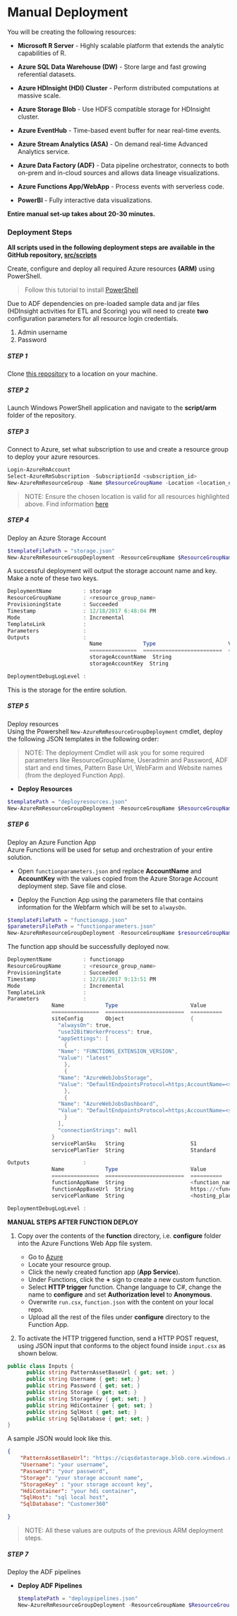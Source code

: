 # Manual Deployment
You will be creating the following resources:

- **Microsoft R Server** - Highly scalable platform that extends the analytic capabilities of R.

- **Azure SQL Data Warehouse (DW)** - Store large and fast growing referential datasets.

- **Azure HDInsight (HDI) Cluster** - Perform distributed computations at massive scale.

- **Azure Storage Blob** - Use HDFS compatible storage for HDInsight cluster.

- **Azure EventHub** - Time-based event buffer for near real-time events.

- **Azure Stream Analytics (ASA)** - On demand real-time Advanced Analytics service.

- **Azure Data Factory (ADF)** - Data pipeline orchestrator, connects to both on-prem and in-cloud sources and allows data lineage visualizations.

- **Azure Functions App/WebApp** - Process events with serverless code.

- **PowerBI** - Fully interactive data visualizations.

**Entire manual set-up takes about 20-30 minutes.**

### Deployment Steps
**All scripts used in the following deployment steps are available in the GitHub repository, [src/scripts][LINK_SCRIPTS]** 

Create, configure and deploy all required Azure resources **(ARM)** using PowerShell.

> Follow this tutorial to install [PowerShell][LINK_PS]

Due to ADF dependencies on pre-loaded sample data and jar files (HDInsight activities for ETL and Scoring) you will need to create **two** configuration parameters for all resource login credentials.

1. Admin username
1. Password 
 

##### STEP 1
Clone [this repository][LINK_GH] to a location on your machine. 

##### STEP 2
Launch Windows PowerShell application and navigate to the **script/arm** folder of the repository.
 
##### STEP 3
Connect to Azure, set what subscription to use and create a resource group to deploy your azure resources.   
	
```Powershell
Login-AzureRmAccount
Select-AzureRmSubscription -SubscriptionId <subscription_id>
New-AzureRmResourceGroup -Name $ResourceGroupName -Location <location_of_your_choice>  
```  

> NOTE: Ensure the chosen location is valid for all resources highlighted above. Find information [here](https://azure.microsoft.com/en-us/status/)   

##### STEP 4
Deploy an Azure Storage Account   

```Powershell
$templateFilePath = "storage.json"
New-AzureRmResourceGroupDeployment -ResourceGroupName $ResourceGroupName -TemplateFile $templateFilePath -Verbose
```  

A successful deployment will output the storage account name and key. Make a note of these two keys.  
```Powershell
DeploymentName          : storage
ResourceGroupName       : <resource_group_name>
ProvisioningState       : Succeeded
Timestamp               : 12/18/2017 6:48:04 PM
Mode                    : Incremental
TemplateLink            :
Parameters              :
Outputs                 :
                          Name             Type                       Value
                          ===============  =========================  ==========
                          storageAccountName  String                   <storage_name>
                          storageAccountKey  String                    <storage_key>

DeploymentDebugLogLevel :
```  

This is the storage for the entire solution.   
##### STEP 5
Deploy resources  
Using the Powershell `New-AzureRmResourceGroupDeployment` cmdlet, deploy the following JSON templates in the following order:  
	
> NOTE: The deployment Cmdlet will ask you for some required parameters like ResourceGroupName, Useradmin and Password, ADF start and end times, Pattern Base Url, WebFarm and Website names (from the deployed Function App).  

- **Deploy Resources**      
```Powershell
$templatePath = "deployresources.json"
New-AzureRmResourceGroupDeployment -ResourceGroupName $ResourceGroupName -Name "Step 1" -TemplateUri $templatePath 
```      
    
 
##### STEP 6
Deploy an Azure Function App  
Azure Functions will be used for setup and orchestration of your entire solution.  

- Open `functionparameters.json` and replace **AccountName** and **AccountKey** with the values copied from the Azure Storage Account deployment step. Save file and close.  

- Deploy the Function App using the parameters file that contains information for the Webfarm which will be set to `alwaysOn`.   
	
```Powershell
$templateFilePath = "functionapp.json"
$parametersFilePath = "functionparameters.json"
New-AzureRmResourceGroupDeployment -ResourceGroupName $resourceGroupName -TemplateFile $templateFilePath -TemplateParameterFile $parametersFilePath -Verbose
```  

The function app should be successfully deployed now.  

```Powershell
DeploymentName          : functionapp
ResourceGroupName       : <resource_group_name>
ProvisioningState       : Succeeded
Timestamp               : 12/18/2017 9:13:51 PM
Mode                    : Incremental
TemplateLink            :
Parameters              :
              Name             Type                       Value
              ===============  =========================  ==========
              siteConfig       Object                     {
                "alwaysOn": true,
                "use32BitWorkerProcess": true,
                "appSettings": [
                  {
                "Name": "FUNCTIONS_EXTENSION_VERSION",
                "Value": "latest"
                  },
                  {
                "Name": "AzureWebJobsStorage",
                "Value": "DefaultEndpointsProtocol=https;AccountName=<storage_account_name>;AccountKey=<storage_account_key>"
                  },
                  {
                "Name": "AzureWebJobsDashboard",
                "Value": "DefaultEndpointsProtocol=https;AccountName=<storage_account_name>;AccountKey=<storage_account_key>"
                  }
                ],
                "connectionStrings": null
              }
              servicePlanSku   String                     S1
              servicePlanTier  String                     Standard

Outputs                 :
              Name             Type                       Value
              ===============  =========================  ==========
              functionAppName  String                     <function_name>
              functionAppBaseUrl  String                  https://<function_name>.azurewebsites.net/api/
              servicePlanName  String                     <hosting_plan_name>

DeploymentDebugLogLevel :
```  
	
**MANUAL STEPS AFTER FUNCTION DEPLOY**  

1. Copy over the contents of the **function** directory, i.e. **configure** folder into the Azure Functions Web App file system.
    - Go to [Azure](https://portal.azure.com)
    - Locate your resource group.
    - Click the newly created function app (**App Service**).
    - Under Functions, click the **+** sign to create a new custom function.
    - Select **HTTP trigger** function. Change language to C#, change the name to **configure** and set **Authorization level** to **Anonymous**. 
    - Overwrite `run.csx`, `function.json` with the content on your local repo.
    - Upload all the rest of the files under **configure** directory to the Function App.  

2. To activate the HTTP triggered function, send a HTTP POST request, using JSON input that conforms to the object found inside `input.csx` as shown below.  

```cs
public class Inputs {  
      public string PatternAssetBaseUrl { get; set; }
      public string Username { get; set; }
      public string Password { get; set; }
      public string Storage { get; set; }
      public string StorageKey { get; set; }
      public string HdiContainer { get; set; }
      public string SqlHost { get; set; }
      public string SqlDatabase { get; set; }
}
```
A sample JSON would look like this.  

```json
{
    "PatternAssetBaseUrl": "https://ciqsdatastorage.blob.core.windows.net/customer-360",
    "Username": "your username",
    "Password": "your password",
    "Storage": "your storage account name",
    "StorageKey" : "your storage account key",
    "HdiContainer": "your hdi container",
    "SqlHost": "sql local host",
    "SqlDatabase": "Customer360" 

}
```

> NOTE: All these values are outputs of the previous ARM deployment steps.  

##### STEP 7
Deploy the ADF pipelines
    
- **Deploy ADF Pipelines**   
    ```Powershell
    $templatePath = "deploypipelines.json"
    New-AzureRmResourceGroupDeployment -ResourceGroupName $ResourceGroupName -Name "Step 2" -TemplateUri $templatePath 
    ```  
    
 <!-- Links -->
[LINK_PS]: https://docs.microsoft.com/en-us/powershell/azure/install-azurerm-ps?view=azurermps-3.8.0
[LINK_SCRIPTS]: https://github.com/Azure/cortana-intelligence-customer360/tree/master/Technical%20Deployment%20Guide/src/scripts
[LINK_GH]: https://github.com/Azure/cortana-intelligence-customer360 
 
